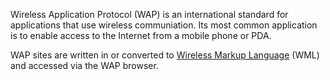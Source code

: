 Wireless Application Protocol (WAP) is an international standard for applications that use wireless communiation. Its most common application is to enable access to the Internet from a mobile phone or PDA.

WAP sites are written in or converted to [Wireless Markup Language](Wireless%20Markup%20Language.md) (WML) and accessed via the WAP browser.